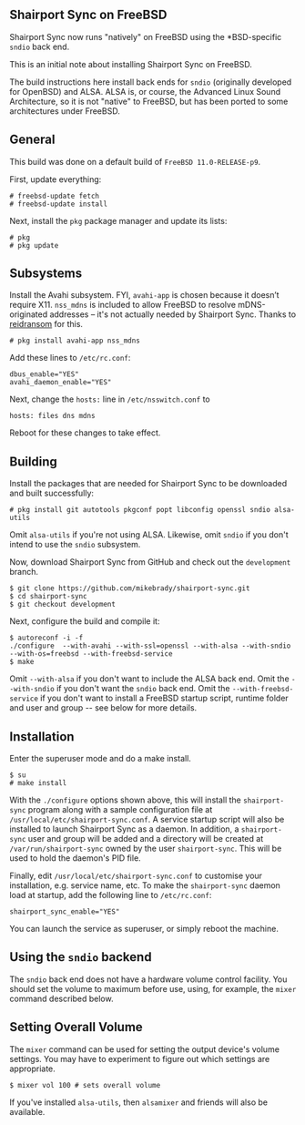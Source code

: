 Shairport Sync on FreeBSD
----
Shairport Sync now runs "natively" on FreeBSD using the \*BSD-specific `sndio` back end.

This is an initial note about installing Shairport Sync on FreeBSD.

The build instructions here install back ends for `sndio` (originally developed for OpenBSD) and ALSA. ALSA is, or course, the Advanced Linux Sound Architecture, so it is not "native" to FreeBSD, but has been ported to some architectures under FreeBSD.

General
----
This build was done on a default build of `FreeBSD 11.0-RELEASE-p9`.

First, update everything:
```
# freebsd-update fetch
# freebsd-update install
```
Next, install the `pkg` package manager and update its lists:

```
# pkg
# pkg update
```

Subsystems
----
Install the Avahi subsystem. FYI, `avahi-app` is chosen because it doesn’t require X11. `nss_mdns` is included to allow FreeBSD to resolve mDNS-originated addresses – it's not actually needed by Shairport Sync. Thanks to [reidransom](https://gist.github.com/reidransom/6033227) for this.

```
# pkg install avahi-app nss_mdns
```
Add these lines to `/etc/rc.conf`:
```
dbus_enable="YES"
avahi_daemon_enable="YES"
```
Next, change the `hosts:` line in `/etc/nsswitch.conf` to
```
hosts: files dns mdns
```
Reboot for these changes to take effect.

Building
----

Install the packages that are needed for Shairport Sync to be downloaded and built successfully:
```
# pkg install git autotools pkgconf popt libconfig openssl sndio alsa-utils
```
Omit `alsa-utils` if you're not using ALSA. Likewise, omit `sndio` if you don't intend to use the `sndio` subsystem.

Now, download Shairport Sync from GitHub and check out the `development` branch.
```
$ git clone https://github.com/mikebrady/shairport-sync.git
$ cd shairport-sync
$ git checkout development
```
Next, configure the build and compile it:

```
$ autoreconf -i -f
./configure  --with-avahi --with-ssl=openssl --with-alsa --with-sndio --with-os=freebsd --with-freebsd-service
$ make
```
Omit `--with-alsa` if you don't want to include the ALSA back end. Omit the `--with-sndio` if you don't want the `sndio` back end. Omit the `--with-freebsd-service` if you don't want to install a FreeBSD startup script, runtime folder and user and group -- see below for more details.

Installation
----

Enter the superuser mode and do a make install.

```
$ su
# make install
```

With the `./configure` options shown above, this will install the `shairport-sync` program along with a sample configuration file at `/usr/local/etc/shairport-sync.conf`. A service startup script will also be installed to launch Shairport Sync as a daemon. In addition, a `shairport-sync` user and group will be added and a directory will be created at `/var/run/shairport-sync` owned by the user `shairport-sync`. This will be used to hold the daemon's PID file.

Finally, edit `/usr/local/etc/shairport-sync.conf` to customise your installation, e.g. service name, etc. To make the `shairport-sync` daemon load at startup, add the following line to `/etc/rc.conf`:

```
shairport_sync_enable="YES"
```
You can launch the service as superuser, or simply reboot the machine.

Using the `sndio` backend
----

The `sndio` back end does not have a hardware volume control facility. You should set the volume to maximum before use, using, for example, the `mixer` command described below.

Setting Overall  Volume
----
The `mixer` command can be used for setting the output device's volume settings. You may have to experiment to figure out which settings are appropriate.

```
$ mixer vol 100 # sets overall volume
```
If you've installed `alsa-utils`, then `alsamixer` and friends will also be available.
